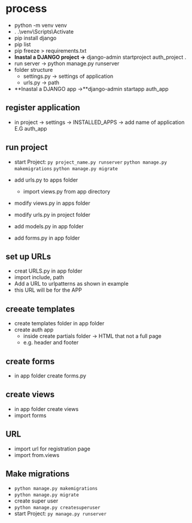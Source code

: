 # process

- python -m venv venv
- . .\venv\Scripts\Activate
- pip install django
- pip list
- pip freeze > requirements.txt
- **Inastal a DJANGO project ->** django-admin startproject auth_project .
- run server -> python manage.py runserver
- folder structure
  - settings.py -> settings of application
  - urls.py ->  path
- **Inastal a DJANGO app ->**django-admin startapp auth_app

## register application

- in project -> settings -> INSTALLED_APPS -> add name of application E.G auth_app

## run project

- start Project:
```py project_name.py runserver```
```python manage.py makemigrations```
```python manage.py migrate```

- add urls.py to apps folder
  - import views.py from app directory
- modify views.py in apps folder
- modify urls.py in project folder
- add models.py in app folder
- add forms.py in app folder

## set up URLs

- creat URLS.py in app folder
- import include, path
- Add a URL to urlpatterns as shown in example
- this URL will be for the APP

## creeate templates

- create templates folder in app folder
- create auth app
  - inside create partials folder -> HTML that not a full page
  - e.g. header and footer

## create forms

- in app folder create forms.py

## create views

- in app folder create views
- import forms

## URL

- import url for registration page
- import from.views

## Make migrations

- ```python manage.py makemigrations```
- ```python manage.py migrate```
- create super user
- ```python manage.py createsuperuser```
- start Project:
```py manage.py runserver```